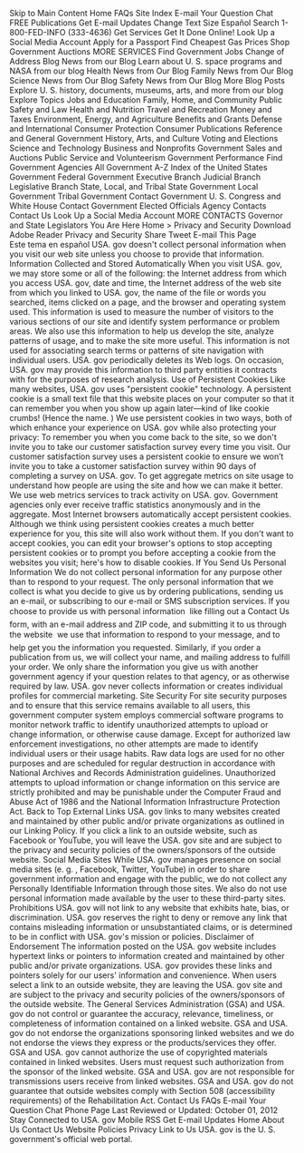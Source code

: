 Skip to Main Content Home FAQs Site Index E-mail Your Question Chat FREE Publications Get E-mail Updates Change Text Size Español Search 1-800-FED-INFO (333-4636) Get Services Get It Done Online! Look Up a Social Media Account Apply for a Passport Find Cheapest Gas Prices Shop Government Auctions MORE SERVICES Find Government Jobs Change of Address Blog News from our Blog Learn about U. S. space programs and NASA from our blog Health News from Our Blog Family News from Our Blog Science News from Our Blog Safety News from Our Blog More Blog Posts Explore U. S. history, documents, museums, arts, and more from our blog Explore Topics Jobs and Education Family, Home, and Community Public Safety and Law Health and Nutrition Travel and Recreation Money and Taxes Environment, Energy, and Agriculture Benefits and Grants Defense and International Consumer Protection Consumer Publications Reference and General Government History, Arts, and Culture Voting and Elections Science and Technology Business and Nonprofits Government Sales and Auctions Public Service and Volunteerism Government Performance Find Government Agencies All Government A-Z Index of the United States Government Federal Government Executive Branch Judicial Branch Legislative Branch State, Local, and Tribal State Government Local Government Tribal Government Contact Government U. S. Congress and White House Contact Government Elected Officials Agency Contacts Contact Us Look Up a Social Media Account MORE CONTACTS Governor and State Legislators You Are Here Home > Privacy and Security Download Adobe Reader Privacy and Security Share Tweet E-mail This Page Este tema en español USA. gov doesn't collect personal information when you visit our web site unless you choose to provide that information. Information Collected and Stored Automatically When you visit USA. gov, we may store some or all of the following: the Internet address from which you access USA. gov, date and time, the Internet address of the web site from which you linked to USA. gov, the name of the file or words you searched, items clicked on a page, and the browser and operating system used. This information is used to measure the number of visitors to the various sections of our site and identify system performance or problem areas. We also use this information to help us develop the site, analyze patterns of usage, and to make the site more useful. This information is not used for associating search terms or patterns of site navigation with individual users. USA. gov periodically deletes its Web logs. On occasion, USA. gov may provide this information to third party entities it contracts with for the purposes of research analysis. Use of Persistent Cookies Like many websites, USA. gov uses "persistent cookie" technology. A persistent cookie is a small text file that this website places on your computer so that it can remember you when you show up again later—kind of like cookie crumbs! (Hence the name. ) We use persistent cookies in two ways, both of which enhance your experience on USA. gov while also protecting your privacy: To remember you when you come back to the site, so we don't invite you to take our customer satisfaction survey every time you visit. Our customer satisfaction survey uses a persistent cookie to ensure we won’t invite you to take a customer satisfaction survey within 90 days of completing a survey on USA. gov. To get aggregate metrics on site usage to understand how people are using the site and how we can make it better. We use web metrics services to track activity on USA. gov. Government agencies only ever receive traffic statistics anonymously and in the aggregate. Most Internet browsers automatically accept persistent cookies. Although we think using persistent cookies creates a much better experience for you, this site will also work without them. If you don't want to accept cookies, you can edit your browser's options to stop accepting persistent cookies or to prompt you before accepting a cookie from the websites you visit; here's how to disable cookies. If You Send Us Personal Information We do not collect personal information for any purpose other than to respond to your request. The only personal information that we collect is what you decide to give us by ordering publications, sending us an e-mail, or subscribing to our e-mail or SMS subscription services. If you choose to provide us with personal information  like filling out a Contact Us form, with an e-mail address and ZIP code, and submitting it to us through the website  we use that information to respond to your message, and to help get you the information you requested. Similarly, if you order a publication from us, we will collect your name, and mailing address to fulfill your order. We only share the information you give us with another government agency if your question relates to that agency, or as otherwise required by law. USA. gov never collects information or creates individual profiles for commercial marketing. Site Security For site security purposes and to ensure that this service remains available to all users, this government computer system employs commercial software programs to monitor network traffic to identify unauthorized attempts to upload or change information, or otherwise cause damage. Except for authorized law enforcement investigations, no other attempts are made to identify individual users or their usage habits. Raw data logs are used for no other purposes and are scheduled for regular destruction in accordance with National Archives and Records Administration guidelines. Unauthorized attempts to upload information or change information on this service are strictly prohibited and may be punishable under the Computer Fraud and Abuse Act of 1986 and the National Information Infrastructure Protection Act. Back to Top External Links USA. gov links to many websites created and maintained by other public and/or private organizations as outlined in our Linking Policy. If you click a link to an outside website, such as Facebook or YouTube, you will leave the USA. gov site and are subject to the privacy and security policies of the owners/sponsors of the outside website. Social Media Sites While USA. gov manages presence on social media sites (e. g. , Facebook, Twitter, YouTube) in order to share government information and engage with the public, we do not collect any Personally Identifiable Information through those sites. We also do not use personal information made available by the user to these third-party sites. Prohibitions USA. gov will not link to any website that exhibits hate, bias, or discrimination. USA. gov reserves the right to deny or remove any link that contains misleading information or unsubstantiated claims, or is determined to be in conflict with USA. gov's mission or policies. Disclaimer of Endorsement The information posted on the USA. gov website includes hypertext links or pointers to information created and maintained by other public and/or private organizations. USA. gov provides these links and pointers solely for our users' information and convenience. When users select a link to an outside website, they are leaving the USA. gov site and are subject to the privacy and security policies of the owners/sponsors of the outside website. The General Services Administration (GSA) and USA. gov do not control or guarantee the accuracy, relevance, timeliness, or completeness of information contained on a linked website. GSA and USA. gov do not endorse the organizations sponsoring linked websites and we do not endorse the views they express or the products/services they offer. GSA and USA. gov cannot authorize the use of copyrighted materials contained in linked websites. Users must request such authorization from the sponsor of the linked website. GSA and USA. gov are not responsible for transmissions users receive from linked websites. GSA and USA. gov do not guarantee that outside websites comply with Section 508 (accessibility requirements) of the Rehabilitation Act. Contact Us FAQs E-mail Your Question Chat Phone Page Last Reviewed or Updated: October 01, 2012 Stay Connected to USA. gov Mobile RSS Get E-mail Updates Home About Us Contact Us Website Policies Privacy Link to Us USA. gov is the U. S. government's official web portal.